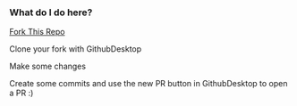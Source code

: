 ### What do I do here?

<!-- Place this tag where you want the button to render. -->
<a class="github-button" href="https://github.com/wcccedu/CPT-163-27-F2015-PR-PLAYGROUND/fork" data-icon="octicon-repo-forked" data-style="mega" data-count-href="/wcccedu/CPT-163-27-F2015-PR-PLAYGROUND/network" data-count-api="/repos/wcccedu/CPT-163-27-F2015-PR-PLAYGROUND#forks_count" data-count-aria-label="# forks on GitHub" aria-label="Fork wcccedu/CPT-163-27-F2015-PR-PLAYGROUND on GitHub">Fork This Repo</a>

Clone your fork with GithubDesktop

Make some changes

Create some commits and use the new PR button in GithubDesktop to open a PR :)
